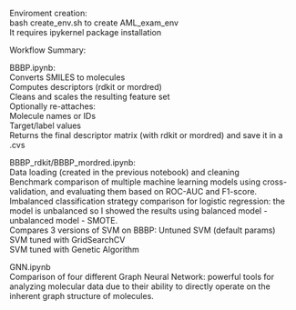 Enviroment creation:\
bash create_env.sh to create AML_exam_env\
It requires ipykernel package installation


Workflow Summary:

BBBP.ipynb:\
Converts SMILES to molecules\
Computes descriptors (rdkit or mordred)\
Cleans and scales the resulting feature set\
Optionally re-attaches:\
Molecule names or IDs\
Target/label values\
Returns the final descriptor matrix (with rdkit or mordred) and save it in a .cvs

BBBP_rdkit/BBBP_mordred.ipynb:\
Data loading (created in the previous notebook) and cleaning\
Benchmark comparison of multiple machine learning models using cross-validation, and evaluating them based on ROC-AUC and F1-score.\
Imbalanced classification strategy comparison for logistic regression: the model is unbalanced so I showed the results using balanced model - unbalanced model - SMOTE.\
Compares 3 versions of SVM on BBBP:
Untuned SVM (default params)\
SVM tuned with GridSearchCV\
SVM tuned with Genetic Algorithm

GNN.ipynb\
Comparison of four different Graph Neural Network:  powerful tools for analyzing molecular data due to their ability to directly operate on the inherent graph structure of molecules.
